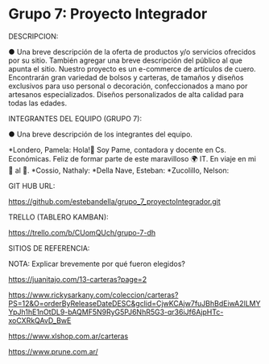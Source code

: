 # Grupo 7: Proyecto Integrador


DESCRIPCION:

● Una breve descripción de la oferta de productos y/o servicios ofrecidos por su
sitio. También agregar una breve descripción del público al que apunta el sitio.
Nuestro proyecto es un e-commerce de artículos de cuero. Encontrarán gran variedad de bolsos y carteras, de tamaños y diseños exclusivos para uso personal o decoración, confeccionados a mano por artesanos especializados. Diseños personalizados de alta calidad para todas las edades.

INTEGRANTES DEL EQUIPO (GRUPO 7):

● Una breve descripción de los integrantes del equipo.

*Londero, Pamela: Hola!👋 Soy Pame, contadora y docente en Cs. Económicas. Feliz de formar parte de este maravilloso 🌍 IT. En viaje en mi 🚀 al 💫.
*Cossio, Nathaly:
*Della Nave, Esteban:
*Zucolillo, Nelson:


GIT HUB URL:

https://github.com/estebandella/grupo_7_proyectoIntegrador.git

TRELLO (TABLERO KAMBAN):

https://trello.com/b/CUomQUch/grupo-7-dh

SITIOS DE REFERENCIA:

NOTA: Explicar brevemente por qué fueron elegidos?

https://juanitajo.com/13-carteras?page=2

 
https://www.rickysarkany.com/coleccion/carteras?PS=12&O=orderByReleaseDateDESC&gclid=CjwKCAjw7fuJBhBdEiwA2lLMYYpJh1hE1nOtDL9-bAQMF5N9RyG5PJ6NhR5G3-qr36iJf6AjpHTc-xoCXRkQAvD_BwE

https://www.xlshop.com.ar/carteras

https://www.prune.com.ar/

